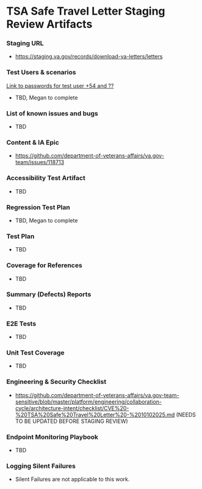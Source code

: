 # TSA Safe Travel Letter Staging Review Artifacts  

### Staging URL
- https://staging.va.gov/records/download-va-letters/letters

### Test Users & scenarios
[Link to passwords for test user +54 and ??](https://github.com/department-of-veterans-affairs/va.gov-team-sensitive/blob/master/Administrative/vagov-users/mvi-staging-users.csv)
- TBD, Megan to complete

### List of known issues and bugs
- TBD

### Content & IA Epic
- https://github.com/department-of-veterans-affairs/va.gov-team/issues/118713
  
### Accessibility Test Artifact
- TBD

### Regression Test Plan
- TBD, Megan to complete

### Test Plan
- TBD

### Coverage for References
- TBD

### Summary (Defects) Reports
- TBD

### E2E Tests
- TBD

### Unit Test Coverage
- TBD

### Engineering & Security Checklist
- https://github.com/department-of-veterans-affairs/va.gov-team-sensitive/blob/master/platform/engineering/collaboration-cycle/architecture-intent/checklist/CVE%20-%20TSA%20Safe%20Travel%20Letter%20-%2010102025.md (NEEDS TO BE UPDATED BEFORE STAGING REVIEW)
  
### Endpoint Monitoring Playbook
- TBD

### Logging Silent Failures
- Silent Failures are not applicable to this work. 
